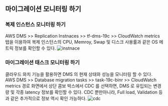 ## 마이그레이션 모니터링 하기 ##

### 복제 인스턴스 모니터링 하기 ###

AWS DMS >> Replication Instnaces >> tf-dms-19c >> CloudWatch metrics 탭을 이용하여 복제 인스턴스의 CPU, Memroy, Swap 및 디스크 사용률과 같은 OS 메트릭 정보를 확인할 수 있다. 
![instnace](https://github.com/gnosia93/postgres-terraform/blob/main/dms/images/dms-monitoring-instance.png)


### 마이그레이션 태스크 모니터링 하기 ###

클라우드 와치 기능을 활용하면 DMS 의 현재 상태와 성능을 모니터링 할 수 있다.
AWS DMS >> Database migration tasks >> task-19c-binr >> CloudWatch metrics 경로 화면에서 상단 콤보 박스에서 CDC 를 선택하면,
DMS 로 유입되는 변경량 및 각종 latency 정보를 확인할 수 있다. 
CDC 뿐만아니라, Full load, Validation 등과 같은 추가적으로 정보 역시 확인 가능하다. 
![cdc](https://github.com/gnosia93/postgres-terraform/blob/main/dms/images/dms-monitoring-cdc.png)



